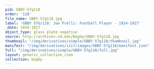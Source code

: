 ```yaml
---
pid: GBBY-57g118
order: '118'
file_name: GBBY-57g118.jpg
label: 'GBBY 57G/118: Joe Prelli: Football Player - 1924-1927'
_date: 1924-1927
object_type: glass plate negative
source: http://archives.nd.edu/Bagby/GBBY-57g118.jpg
thumbnail: "/img/derivatives/simple/GBBY-57g118/thumbnail.jpg"
manifest: "/img/derivatives/iiif/images/GBBY-57g118/manifest.json"
full: "/img/derivatives/simple/GBBY-57g118/full.jpg"
layout: generic_collection_item
collection: bagby
---
```

